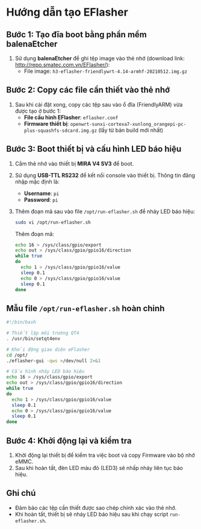 
# Hướng dẫn tạo EFlasher

## Bước 1: Tạo đĩa boot bằng phần mềm balenaEtcher
1. Sử dụng **balenaEtcher** để ghi tệp image vào thẻ nhớ (download link: http://repo.smatec.com.vn/EFlasher/):
   - File image: `h3-eflasher-friendlywrt-4.14-armhf-20210512.img.gz`
   
## Bước 2: Copy các file cần thiết vào thẻ nhớ
1. Sau khi cài đặt xong, copy các tệp sau vào ổ đĩa (FriendlyARM) vừa được tạo ở bước 1:
   - **File cấu hình EFlasher**: `eflasher.conf`
   - **Firmware thiết bị**: `openwrt-sunxi-cortexa7-xunlong_orangepi-pc-plus-squashfs-sdcard.img.gz` (lấy từ bản build mới nhất)

## Bước 3: Boot thiết bị và cấu hình LED báo hiệu
1. Cắm thẻ nhớ vào thiết bị **MIRA V4 SV3** để boot.
2. Sử dụng **USB-TTL RS232** để kết nối console vào thiết bị. Thông tin đăng nhập mặc định là:
   - **Username**: `pi`
   - **Password**: `pi`

3. Thêm đoạn mã sau vào file `/opt/run-eflasher.sh` để nháy LED báo hiệu:

   ```bash
   sudo vi /opt/run-eflasher.sh
   ```

   Thêm đoạn mã:

   ```bash
   echo 16 > /sys/class/gpio/export
   echo out > /sys/class/gpio/gpio16/direction
   while true
   do
     echo 1 > /sys/class/gpio/gpio16/value
     sleep 0.1
     echo 0 > /sys/class/gpio/gpio16/value
     sleep 0.1
   done
   ```

## Mẫu file `/opt/run-eflasher.sh` hoàn chỉnh

```bash
#!/bin/bash

# Thiết lập môi trường QT4
. /usr/bin/setqt4env

# Khởi động giao diện eFlasher
cd /opt/
./eflasher-gui -qws >/dev/null 2>&1

# Cấu hình nháy LED báo hiệu
echo 16 > /sys/class/gpio/export
echo out > /sys/class/gpio/gpio16/direction
while true
do
  echo 1 > /sys/class/gpio/gpio16/value
  sleep 0.1
  echo 0 > /sys/class/gpio/gpio16/value
  sleep 0.1
done
```

## Bước 4: Khởi động lại và kiểm tra
1. Khởi động lại thiết bị để kiểm tra việc boot và copy Firmware vào bộ nhớ eMMC.
2. Sau khi hoàn tất, đèn LED màu đỏ (LED3) sẽ nhấp nháy liên tục báo hiệu.

## Ghi chú
- Đảm bảo các tệp cần thiết được sao chép chính xác vào thẻ nhớ.
- Khi hoàn tất, thiết bị sẽ nháy LED báo hiệu sau khi chạy script `run-eflasher.sh`.
